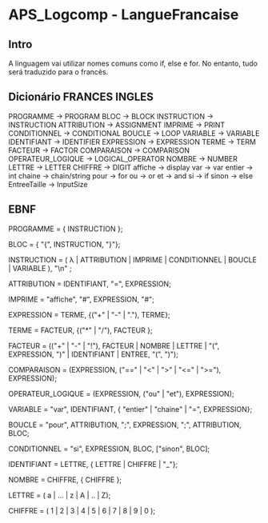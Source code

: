 # APS_Logcomp - LangueFrancaise

## Intro
A linguagem vai utilizar nomes comuns como if, else e for. No entanto, tudo será traduzido para o francês.

## Dicionário FRANCES INGLES

PROGRAMME -> PROGRAM
BLOC -> BLOCK
INSTRUCTION -> INSTRUCTION 
ATTRIBUTION -> ASSIGNMENT
IMPRIME -> PRINT
CONDITIONNEL -> CONDITIONAL
BOUCLE -> LOOP
VARIABLE -> VARIABLE 
IDENTIFIANT -> IDENTIFIER
EXPRESSION -> EXPRESSION 
TERME -> TERM
FACTEUR -> FACTOR
COMPARAISON -> COMPARISON
OPERATEUR_LOGIQUE -> LOGICAL_OPERATOR
NOMBRE -> NUMBER
LETTRE -> LETTER
CHIFFRE -> DIGIT
affiche -> display
var -> var 
entier -> int
chaine -> chain/string
pour -> for
ou -> or
et -> and
si -> if
sinon -> else
EntreeTaille -> InputSize

## EBNF

PROGRAMME = { INSTRUCTION };

BLOC = { "{", INSTRUCTION, "}"};

INSTRUCTION = ( λ | ATTRIBUTION | IMPRIME | CONDITIONNEL | BOUCLE | VARIABLE ), "\n" ;

ATTRIBUTION = IDENTIFIANT, "=", EXPRESSION;

IMPRIME = "affiche", "#", EXPRESSION, "#";

EXPRESSION = TERME, {("+" | "-" | "."), TERME};

TERME = FACTEUR, {("*" | "/"), FACTEUR };

FACTEUR = (("+" | "-" | "!"), FACTEUR | NOMBRE | LETTRE | "(", EXPRESSION, ")" | IDENTIFIANT | ENTREE, "(", ")");

COMPARAISON = (EXPRESSION, ("==" | "<" | ">" | "<=" | ">="), EXPRESSION);

OPERATEUR_LOGIQUE = (EXPRESSION, ("ou" | "et"), EXPRESSION);

VARIABLE = "var", IDENTIFIANT, { "entier" | "chaine" | "=", EXPRESSION};

BOUCLE = "pour", ATTRIBUTION, ";", EXPRESSION, ";", ATTRIBUTION, BLOC;

CONDITIONNEL = "si", EXPRESSION, BLOC, ["sinon", BLOC];

IDENTIFIANT = LETTRE, { LETTRE | CHIFFRE | "_"};

NOMBRE = CHIFFRE, { CHIFFRE };

LETTRE = ( a | ... | z | A | .. | Z);

CHIFFRE = ( 1 | 2 | 3 | 4 | 5 | 6 | 7 | 8 | 9 | 0 );
